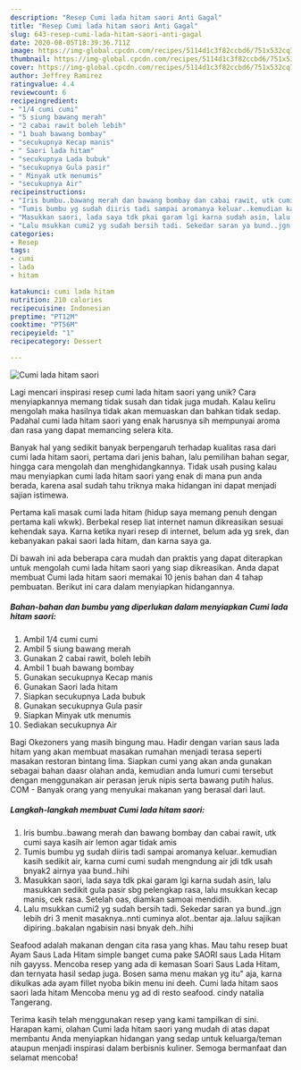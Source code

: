 ```yaml
---
description: "Resep Cumi lada hitam saori Anti Gagal"
title: "Resep Cumi lada hitam saori Anti Gagal"
slug: 643-resep-cumi-lada-hitam-saori-anti-gagal
date: 2020-08-05T18:39:36.711Z
image: https://img-global.cpcdn.com/recipes/5114d1c3f82ccbd6/751x532cq70/cumi-lada-hitam-saori-foto-resep-utama.jpg
thumbnail: https://img-global.cpcdn.com/recipes/5114d1c3f82ccbd6/751x532cq70/cumi-lada-hitam-saori-foto-resep-utama.jpg
cover: https://img-global.cpcdn.com/recipes/5114d1c3f82ccbd6/751x532cq70/cumi-lada-hitam-saori-foto-resep-utama.jpg
author: Jeffrey Ramirez
ratingvalue: 4.4
reviewcount: 6
recipeingredient:
- "1/4 cumi cumi"
- "5 siung bawang merah"
- "2 cabai rawit boleh lebih"
- "1 buah bawang bombay"
- "secukupnya Kecap manis"
- " Saori lada hitam"
- "secukupnya Lada bubuk"
- "secukupnya Gula pasir"
- " Minyak utk menumis"
- "secukupnya Air"
recipeinstructions:
- "Iris bumbu..bawang merah dan bawang bombay dan cabai rawit, utk cumi saya kasih air lemon agar tidak amis"
- "Tumis bumbu yg sudah diiris tadi sampai aromanya keluar..kemudian kasih sedikit air, karna cumi cumi sudah mengndung air jdi tdk usah bnyak2 airnya yaa bund..hihi"
- "Masukkan saori, lada saya tdk pkai garam lgi karna sudah asin, lalu masukkan sedikit gula pasir sbg pelengkap rasa, lalu msukkan kecap manis, cek rasa. Setelah oas, diamkan samoai mendidih."
- "Lalu msukkan cumi2 yg sudah bersih tadi. Sekedar saran ya bund..jgn lebih dri 3 menit masaknya..nnti cuminya alot..bentar aja..laluu sajikan dipiring..bakalan ngabisin nasi bnyak deh..hihi"
categories:
- Resep
tags:
- cumi
- lada
- hitam

katakunci: cumi lada hitam 
nutrition: 210 calories
recipecuisine: Indonesian
preptime: "PT12M"
cooktime: "PT56M"
recipeyield: "1"
recipecategory: Dessert

---
```



![Cumi lada hitam saori](https://img-global.cpcdn.com/recipes/5114d1c3f82ccbd6/751x532cq70/cumi-lada-hitam-saori-foto-resep-utama.jpg)

Lagi mencari inspirasi resep cumi lada hitam saori yang unik? Cara menyiapkannya memang tidak susah dan tidak juga mudah. Kalau keliru mengolah maka hasilnya tidak akan memuaskan dan bahkan tidak sedap. Padahal cumi lada hitam saori yang enak harusnya sih mempunyai aroma dan rasa yang dapat memancing selera kita.

Banyak hal yang sedikit banyak berpengaruh terhadap kualitas rasa dari cumi lada hitam saori, pertama dari jenis bahan, lalu pemilihan bahan segar, hingga cara mengolah dan menghidangkannya. Tidak usah pusing kalau mau menyiapkan cumi lada hitam saori yang enak di mana pun anda berada, karena asal sudah tahu triknya maka hidangan ini dapat menjadi sajian istimewa.

Pertama kali masak cumi lada hitam (hidup saya memang penuh dengan pertama kali wkwk). Berbekal resep liat internet namun dikreasikan sesuai kehendak saya. Karna ketika nyari resep di internet, belum ada yg srek, dan kebanyakan pakai saori lada hitam, dan karna saya ga.


Di bawah ini ada beberapa cara mudah dan praktis yang dapat diterapkan untuk mengolah cumi lada hitam saori yang siap dikreasikan. Anda dapat membuat Cumi lada hitam saori memakai 10 jenis bahan dan 4 tahap pembuatan. Berikut ini cara dalam menyiapkan hidangannya.

<!--inarticleads1-->

##### Bahan-bahan dan bumbu yang diperlukan dalam menyiapkan Cumi lada hitam saori:

1. Ambil 1/4 cumi cumi
1. Ambil 5 siung bawang merah
1. Gunakan 2 cabai rawit, boleh lebih
1. Ambil 1 buah bawang bombay
1. Gunakan secukupnya Kecap manis
1. Gunakan  Saori lada hitam
1. Siapkan secukupnya Lada bubuk
1. Gunakan secukupnya Gula pasir
1. Siapkan  Minyak utk menumis
1. Sediakan secukupnya Air


Bagi Okezoners yang masih bingung mau. Hadir dengan varian saus lada hitam yang akan membuat masakan rumahan menjadi terasa seperti masakan restoran bintang lima. Siapkan cumi yang akan anda gunakan sebagai bahan daasr olahan anda, kemudian anda lumuri cumi tersebut dengan menggunakan air perasan jeruk nipis serta bawang putih halus. COM - Banyak orang yang menyukai makanan yang berasal dari laut. 

<!--inarticleads2-->

##### Langkah-langkah membuat Cumi lada hitam saori:

1. Iris bumbu..bawang merah dan bawang bombay dan cabai rawit, utk cumi saya kasih air lemon agar tidak amis
1. Tumis bumbu yg sudah diiris tadi sampai aromanya keluar..kemudian kasih sedikit air, karna cumi cumi sudah mengndung air jdi tdk usah bnyak2 airnya yaa bund..hihi
1. Masukkan saori, lada saya tdk pkai garam lgi karna sudah asin, lalu masukkan sedikit gula pasir sbg pelengkap rasa, lalu msukkan kecap manis, cek rasa. Setelah oas, diamkan samoai mendidih.
1. Lalu msukkan cumi2 yg sudah bersih tadi. Sekedar saran ya bund..jgn lebih dri 3 menit masaknya..nnti cuminya alot..bentar aja..laluu sajikan dipiring..bakalan ngabisin nasi bnyak deh..hihi


Seafood adalah makanan dengan cita rasa yang khas. Mau tahu resep buat Ayam Saus Lada Hitam simple banget cuma pake SAORI saus Lada Hitam nih gayyss. Mencoba resep yang ada di kemasan Soari Saus Lada Hitam, dan ternyata hasil sedap juga. Bosen sama menu makan yg itu&#34; aja, karna dikulkas ada ayam fillet nyoba bikin menu ini deeh. Cumi lada hitam saos saori lada hitam Mencoba menu yg ad di resto seafood. cindy natalia Tangerang. 

Terima kasih telah menggunakan resep yang kami tampilkan di sini. Harapan kami, olahan Cumi lada hitam saori yang mudah di atas dapat membantu Anda menyiapkan hidangan yang sedap untuk keluarga/teman ataupun menjadi inspirasi dalam berbisnis kuliner. Semoga bermanfaat dan selamat mencoba!
